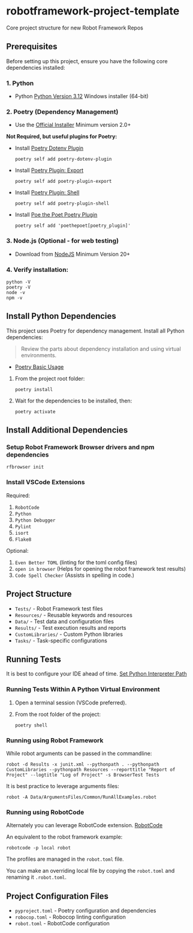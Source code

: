 # robotframework-project-template

Core project structure for new Robot Framework Repos

## Prerequisites

Before setting up this project, ensure you have the following core dependencies installed:

### 1. Python

- Python [Python Version 3.12](https://www.python.org/ftp/python/3.12.10/python-3.12.10-amd64.exe)
  Windows installer (64-bit)

### 2. Poetry (Dependency Management)

- Use the [Official Installer](https://python-poetry.org/docs/#installing-with-the-official-installer)
  Minimum version 2.0+

**Not Required, but useful plugins for Poetry:**

- Install [Poetry Dotenv Plugin](https://github.com/mpeteuil/poetry-dotenv-plugin)

  ```shell
  poetry self add poetry-dotenv-plugin
  ```

- Install [Poetry Plugin: Export](https://github.com/python-poetry/poetry-plugin-export)

  ```shell
  poetry self add poetry-plugin-export
  ```

- Install [Poetry Plugin: Shell](https://github.com/python-poetry/poetry-plugin-shell)

  ```shell
  poetry self add poetry-plugin-shell
  ```

- Install [Poe the Poet Poetry Plugin](https://poethepoet.natn.io/poetry_plugin.html)

  ```shell
  poetry self add 'poethepoet[poetry_plugin]'
  ```

### 3. Node.js (Optional - for web testing)

- Download from [NodeJS](https://nodejs.org/en/download)
  Minimum Version 20+

### 4. Verify installation:

```shell
python -V
poetry -V
node -v
npm -v
```

## Install Python Dependencies

This project uses Poetry for dependency management. Install all Python dependencies:

> Review the parts about dependency installation and using virtual environments.

- [Poetry Basic Usage](https://python-poetry.org/docs/basic-usage/)

1. From the project root folder:

    ```shell
    poetry install
    ```

2. Wait for the dependencies to be installed, then:

    ```shell
    poetry activate
    ```

## Install Additional Dependencies

### Setup Robot Framework Browser drivers and npm dependencies

```shell
rfbrowser init
```

### Install VSCode Extensions

Required:

1. `RobotCode`
2. `Python`
3. `Python Debugger`
4. `Pylint`
5. `isort`
6. `Flake8`

Optional:

1. `Even Better TOML` (linting for the toml config files)
2. `open in browser` (Helps for opening the robot framework test results)
3. `Code Spell Checker` (Assists in spelling in code.)

## Project Structure

- `Tests/` - Robot Framework test files
- `Resources/` - Reusable keywords and resources
- `Data/` - Test data and configuration files
- `Results/` - Test execution results and reports
- `CustomLibraries/` - Custom Python libraries
- `Tasks/` - Task-specific configurations

## Running Tests

It is best to configure your IDE ahead of time.
[Set Python Interpreter Path](https://code.visualstudio.com/docs/python/environments#_using-the-create-environment-command)

### Running Tests Within A Python Virtual Environment

1. Open a terminal session (VSCode preferred).
2. From the root folder of the project:

    ```shell
    poetry shell
    ```

### Running using Robot Framework

While robot arguments can be passed in the commandline:

```shell
robot -d Results -x junit.xml --pythonpath . --pythonpath CustomLibraries --pythonpath Resources --reporttitle "Report of Project" --logtitle "Log of Project" -s BrowserTest Tests
```

It is best practice to leverage arguments files:

```shell
robot -A Data/ArgumentsFiles/Common/RunAllExamples.robot
```

### Running using RobotCode

Alternately you can leverage RobotCode extension.
[RobotCode](https://robotcode.io/01_about/#running-and-debugging)

An equivalent to the robot framework example:

```shell
robotcode -p local robot
```

The profiles are managed in the `robot.toml` file.

You can make an overriding local file by copying the `robot.toml` and renaming it `.robot.toml`.

## Project Configuration Files

- `pyproject.toml` - Poetry configuration and dependencies
- `robocop.toml` - Robocop linting configuration
- `robot.toml` - RobotCode configuration
